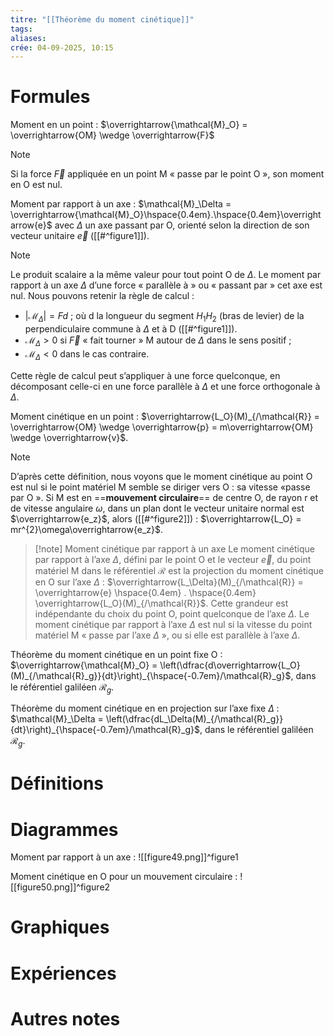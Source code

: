 ```yaml
---
titre: "[[Théorème du moment cinétique]]"
tags:
aliases:
crée: 04-09-2025, 10:15
---
```

# Formules
Moment en un point : $\overrightarrow{\mathcal{M}_O} = \overrightarrow{OM} \wedge \overrightarrow{F}$
> [!note]
> Si la force $\overrightarrow{F}$ appliquée en un point M « passe par le point O », son moment en O est nul.

Moment par rapport à un axe : $\mathcal{M}_\Delta = \overrightarrow{\mathcal{M}_O}\hspace{0.4em}.\hspace{0.4em}\overrightarrow{e}$  avec $\Delta$ un axe passant par O, orienté selon la direction de son vecteur unitaire $\overrightarrow{e}$ ([[#^figure1]]).
> [!note]
> Le produit scalaire a la même valeur pour tout point O de $\Delta$.
> Le moment par rapport à un axe $\Delta$ d’une force « parallèle à » ou « passant par » cet axe est nul. 
> Nous pouvons retenir la règle de calcul :
> - $|\mathcal{M}_\Delta| = Fd$ ; où d la longueur du segment $H_1H_2$ (bras de levier) de la perpendiculaire commune à $\Delta$ et à D ([[#^figure1]]).
> - $\mathcal{M}_\Delta > 0$ si $\overrightarrow{F}$ « fait tourner » M autour de $\Delta$ dans le sens positif ;
> - $\mathcal{M}_\Delta < 0$ dans le cas contraire.
> 
> Cette règle de calcul peut s’appliquer à une force quelconque, en décomposant celle-ci en une force parallèle à $\Delta$ et une force orthogonale à $\Delta$.

Moment cinétique en un point : $\overrightarrow{L_O}(M)_{/\mathcal{R}} = \overrightarrow{OM} \wedge \overrightarrow{p} = m\overrightarrow{OM} \wedge \overrightarrow{v}$.
> [!note]
> D’après cette définition, nous voyons que le moment cinétique au point O est nul si le point matériel M semble se diriger vers O : sa vitesse «passe par O ».
> Si M est en ==**mouvement circulaire**== de centre O, de rayon r et de vitesse angulaire $\omega$, dans un plan dont le vecteur unitaire normal est $\overrightarrow{e_z}$, alors ([[#^figure2]]) : $\overrightarrow{L_O} = mr^{2}\omega\overrightarrow{e_z}$.

> [!note] Moment cinétique par rapport à un axe
> Le moment cinétique par rapport à l’axe $\Delta$, défini par le point O et le vecteur $\overrightarrow{e}$, du point matériel M dans le référentiel $\mathcal{R}$ est la projection du moment cinétique en O sur l’axe $\Delta$ : $\overrightarrow{L_\Delta}(M)_{/\mathcal{R}} = \overrightarrow{e} \hspace{0.4em} . \hspace{0.4em} \overrightarrow{L_O}(M)_{/\mathcal{R}}$.
> Cette grandeur est indépendante du choix du point O, point quelconque de l’axe $\Delta$.
> Le moment cinétique par rapport à l’axe $\Delta$ est nul si la vitesse du point matériel M « passe par l’axe $\Delta$ », ou si elle est parallèle à l’axe $\Delta$.

Théorème du moment cinétique en un point fixe O : $\overrightarrow{\mathcal{M}_O} = \left(\dfrac{d\overrightarrow{L_O}(M)_{/\mathcal{R}_g}}{dt}\right)_{\hspace{-0.7em}/\mathcal{R}_g}$, dans le référentiel galiléen $\mathcal{R}_g$.

Théorème du moment cinétique en en projection sur l’axe fixe $\Delta$ : $\mathcal{M}_\Delta = \left(\dfrac{dL_\Delta(M)_{/\mathcal{R}_g}}{dt}\right)_{\hspace{-0.7em}/\mathcal{R}_g}$, dans le référentiel galiléen $\mathcal{R}_g$.
# Définitions

# Diagrammes
Moment par rapport à un axe :
![[figure49.png]]^figure1

Moment cinétique en O pour un mouvement circulaire :
![[figure50.png]]^figure2
# Graphiques

# Expériences

# Autres notes
